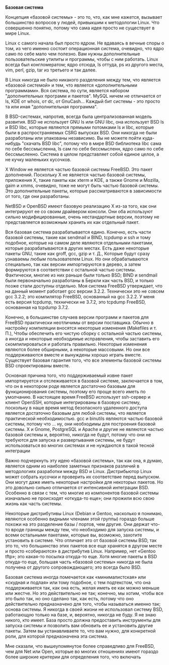 **Базовая система**

Концепция «базовой системы» - это то, что, как мне кажется, вызывает большинство вопросов у людей, привыкшим к методологии Linux. Что совершенно понятно, потому что сама идея просто не существует в мире Linux.

Linux с самого начала был просто ядром. Не вдаваясь в вечные споры о том, из чего именно состоит операционная система, очевидно, что ядро само по себе мало чем полезно. Вам нужны дополнительные пользовательские утилиты и программы, чтобы с ним работать. Linux всегда был конгломератом; ядро отсюда, ls оттуда, ps из другого места, vim, perl, gzip, tar из третьего и так далее.

В Linux никогда не было никакого разделения между тем, что является «базовой системой» и тем, что является «дополнительными программами». Вся система, по сути, является набором "дополнительных программ и пакетов". MySQL ничем не отличается от ls, KDE от whois, от dc, от GnuCash... Каждый бит системы - это просто та или иная "дополнительная программа".

В BSD-системах, напротив, всегда была централизованная модель развития. BSD не использует GNU ls или GNU libc, она использует BSD ls и BSD libc, которые являются прямыми потомками ls и libc, которые были в распространяемых CSRG выпусках BSD. Они никогда не были разработаны или упакованы независимо. Вы не можете пойти куда-нибудь "скачать BSD libc", потому что в мире BSD библиотека libc сама по себе бессмысленна, ls сам по себе бессмысленн, ядро само по себе бессмысленно. Система в целом представляет собой единое целое, а не кучку маленьких кусочков.

X Window не является частью базовой системы FreeBSD. Это пакет дополнений. Поскольку X не является частью базовой системы, приложения X, такие пакеты как xterm и KDE, а также Gnome и Mozilla, gaim и xmms, очевидно, тоже не могут быть частью базовой системы. Это дополнительные пакеты, которые рассматриваются в зависимости от того, где они разработаны.

NetBSD и OpenBSD имеют базовую реализацию X из-за того, как они интегрируют ее со своим драйвером консоли. Они оба используют сильно модифицированные, очень нестандартные версии, поэтому не представляется возможным хранить их как отдельный пакет.

Вся базовая система разрабатывается едино. Конечно, есть части базовой системы, такие как sendmail и BIND, tcpdump и ssh и тому подобное, которые на самом деле являются отдельными пакетами, которые разрабатываются в других местах. Есть даже некоторые пакеты GNU, такие как groff, gcc, gzip и т. Д., Которые будут сразу узнаваемы любым пользователем Linux. Но они обрабатываются специально, так как версии импортируются в дерево, а затем формируются в соответствии с остальной частью системы. Фактически, многие из них раньше были только BSD; BIND и sendmail были первоначально разработаны в Беркли как часть BSD, и только позже стали доступны отдельно. Моя система FreeBSD утверждает, что на данный момент работает gcc версии 3.2.2. Технически это не совсем gcc 3.2.2; это компилятор FreeBSD, основанный на gcc 3.2.2. У меня есть версия tcpdump, технически не 3.7.2, это tcpdump FreeBSD, основанная на tcpdump 3.7.2.

Конечно, в большинстве случаев версии программ и пакетов для FreeBSD практически неотличимы от версии поставщика. Обычно в настройку компиляции вносятся некоторые изменения (Makefiles и т. П.), Чтобы обеспечить его чистую сборку с остальной частью системы, а иногда и некоторые необходимые исправления, чтобы заставить его скомпилироваться и работать правильно. Некоторые изменения являются более обширными, а некоторые массовыми. Но они все поддерживаются вместе и вынуждены хорошо играть вместе. Существует базовая гарантия того, что все элементы базовой системы BSD спроектированы вместе.

Основная причина того, что поддерживаемый извне пакет импортируется и отслеживается в базовой системе, заключается в том, что он в некотором роде является достаточно базовым для функционирования системы, поэтому его проще всего иметь по умолчанию. В настоящее время FreeBSD использует ssh-сервер и клиент OpenSSH, которые интегрированы в базовую систему, поскольку в наше время метод безопасного удаленного доступа является достаточно базовым для любой системы, что является практической необходимостью. gcc и binutils являются частью базовой системы, потому что ... ну, они необходимы для построения базовой системы. X и Gnome, PostgreSQL и Apache и другие не являются частью базовой системы и, вероятно, никогда не будут, потому что они не требуются для запуска и развертывания системы, не будут использоваться во многих системах и не нуждаются в такой тесной интеграции

Важно подчеркнуть эту идею «базовой системы», так как она, я думаю, является одним из наиболее заметных признаков различий в методологиях разработки между BSD и Linux. Дистрибьютор Linux может собрать кусочки и проверить их соответствие перед выпуском. Они могут даже иметь некоторые настройки для некоторых пакетов. Но это довольно сильно отличается от интенсивной интеграции BSD. Особенно в связи с тем, что многие из компонентов базовой системы изначально не происходят «откуда-то еще»; они прожили всю свою жизнь как часть системы.

Некоторые дистрибутивы Linux (Debian и Gentoo, насколько я понимаю, являются особенно видными членами этой группы) гораздо больше похожи на это разделение базы / портов, чем другие. Они держат что-то вроде границы между тем, что необходимо для запуска системы, и всеми остальными пакетами, которые вы, возможно, захотите установить в системе. Что отличает это от базовой системы BSD, так это то, что большинство этих пакетов все еще хранятся в другом месте и просто «собираются» в дистрибутив Linux. Например, нет «Gentoo tftp»; это какая-то посылка откуда-то еще. Хотя многие пакеты в BSD откуда-то еще, большая часть «базовой системы» никогда не была получена от другого сопровождающего; это всегда было BSD.

Базовая система иногда помечается как «минималистская» или «скудная и подлая» или тому подобное, с тем подтекстом, что она поддерживается так, как она есть, желая иметь ее как можно меньше или жестче. Но это действительно не так; конечно, мы хотим, чтобы все это было так, но оно сделано так, как есть, потому что оно действительно предназначено для того, чтобы называться именно так; основа системы. Я никогда в своей жизни не использовал систему BSD, работающую только на базе, и, вероятно, никогда не буду. Я не знаю никого, кто имеет. База просто должна предоставить инструменты для запуска системы и позволить вам обновить ее и установить другие пакеты. Затем вы устанавливаете то, что вам нужно, для конкретной роли, для которой предназначена эта система.

Мне сказали, что вышеупомянутое более справедливо для FreeBSD, чем для Net или Open, которые во многих отношениях имеют гораздо более широкие критерии для определения того, что включать
